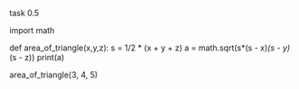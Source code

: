 task 0.5

import math

def area_of_triangle(x,y,z):
    s = 1/2 * (x + y + z) 
    a = math.sqrt(s*(s - x)*(s - y)*(s - z))
    print(a)

area_of_triangle(3, 4, 5)
